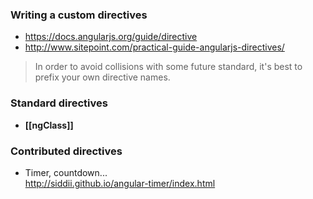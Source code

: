 ### Writing a custom directives

* https://docs.angularjs.org/guide/directive
* http://www.sitepoint.com/practical-guide-angularjs-directives/

> In order to avoid collisions with some future standard, it's best to prefix your own directive names.

### Standard directives 

* **[[ngClass]]**     


### Contributed directives 

* Timer, countdown...    
http://siddii.github.io/angular-timer/index.html